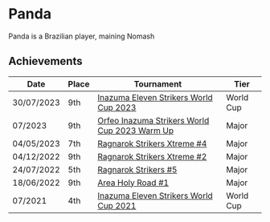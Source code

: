 # Panda

Panda is a Brazilian player, maining Nomash

## Achievements
|Date|Place|Tournament|Tier|
|-|-|-|-|
| 30/07/2023 | 9th | [Inazuma Eleven Strikers World Cup 2023](../../tournaments/worldcup23.md) | World Cup |
| 07/2023 | 9th | [Orfeo Inazuma Strikers World Cup 2023 Warm Up](../../tournaments/misc/orfeowc.md) | Major |
| 04/05/2023 | 7th | [Ragnarok Strikers Xtreme #4](../../tournaments/ragna/ragnax4.md) | Major |
| 04/12/2022 | 9th | [Ragnarok Strikers Xtreme #2](../../tournaments/ragna/ragnax2.md) | Major |
| 24/07/2022 | 5th | [Ragnarok Strikers #5](../../tournaments/ragna/ragna5.md) | Major |
| 18/06/2022 | 9th | [Area Holy Road #1](../../tournaments/misc/holyroad1.md) | Major |
| 07/2021 | 4th | [Inazuma Eleven Strikers World Cup 2021](../../tournaments/worldcup21.md) | World Cup |
